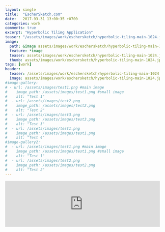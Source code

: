 ```yaml
---
layout: single
title:  "EscherSketch.com"
date:   2017-03-31 13:00:35 +0700
categories: work
comments: true
excerpt: "Hyperbolic Tiling Application"
teaser: "/assets/images/work/eschersketch/hyperbolic-tiling-main-1024.jpg"
image:
  path: &image assets/images/work/eschersketch/hyperbolic-tiling-main-1024.jpg
  feature: *image
  teaser: assets/images/work/eschersketch/hyperbolic-tiling-main-1024.jpg
  thumb: assets/images/work/eschersketch/hyperbolic-tiling-main-1024.jpg
tags: [work]
header:
  teaser: /assets/images/work/eschersketch/hyperbolic-tiling-main-1024.jpg
  image: assets/images/work/eschersketch/hyperbolic-tiling-main-1024.jpg
#image-gallery:
# - url: /assets/images/test1.png #main image
#    image_path: /assets/images/test1.png #small image
#    alt: "Test 1"
#  - url: /assets/images/test2.png
#    image_path: /assets/images/test2.png
#    alt: "Test 2"
#  - url: /assets/images/test3.png
#    image_path: /assets/images/test3.png
#    alt: "Test 3"
#  - url: /assets/images/test1.png
#    image_path: /assets/images/test1.png
#    alt: "Test 4"
#image-gallery2:
#  - url: /assets/images/test1.png #main image
#    image_path: /assets/images/test1.png #small image
#    alt: "Test 1"
#  - url: /assets/images/test2.png
#    image_path: /assets/images/test2.png
#    alt: "Test 2"
---
```


<iframe id="escherSketchIframe" src="https://www.eschersketch.com" style="width:100%;" frameborder="0">
</iframe>